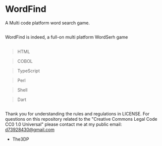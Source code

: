 # WordFind
A Multi code platform word search game.
##
WordFind is indeed, a full-on multi platform WordSerh game 
##
>HTML

>COBOL

>TypeScript

>Perl

>Shell

>Dart
##
Thank you for understanding the rules and regulations in LICENSE.
For questions on this repository related to the "Creative Commons Legal Code
CC0 1.0 Universal" please contact me at my public email:
d73928430@gmail.com

- The3DP
##
